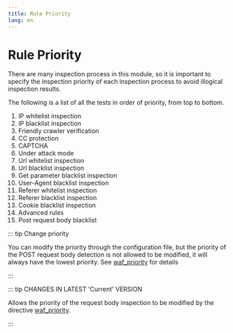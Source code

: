 ```yaml
---
title: Rule Priority
lang: en
---
```


# Rule Priority

There are many inspection process in this module, so it is important to specify the inspection priority of each inspection process to avoid illogical inspection results.

The following is a list of all the tests in order of priority, from top to bottom.

1. IP whitelist inspection
2. IP blacklist inspection
3. Friendly crawler verification <Badge text="Latest Current version only" type="tip"/>
4. CC protection
5. CAPTCHA <Badge text="Latest Current version only" type="tip"/>
6. Under attack mode
7. Url whitelist inspection
8. Url blacklist inspection
9. Get parameter blacklist inspection
10. User-Agent blacklist inspection
11. Referer whitelist inspection
12. Referer blacklist inspection
13. Cookie blacklist inspection
14. Advanced rules
15. Post request body blacklist


::: tip Change priority

You can modify the priority through the configuration file, but the priority of the POST request body detection is not allowed to be modified, it will always have the lowest priority. See [waf_priority](directive.md#waf-priority) for details

:::

::: tip CHANGES IN LATEST 'Current' VERSION

Allows the priority of the request body inspection to be modified by the directive [waf_priority](directive.md#waf-priority).

:::
